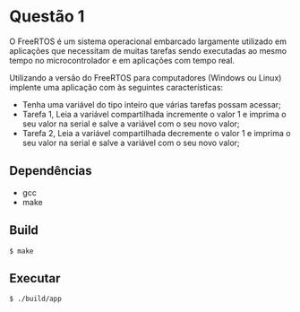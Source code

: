 # Questão 1

O FreeRTOS é um sistema operacional embarcado largamente utilizado em aplicações que necessitam de muitas tarefas sendo executadas ao mesmo tempo no microcontrolador e em aplicações com tempo real. 

Utilizando a versão do FreeRTOS para computadores (Windows ou Linux) implente uma aplicação com às seguintes características: 

- Tenha uma variável do tipo inteiro que várias tarefas possam acessar; 
- Tarefa 1, Leia a variável compartilhada incremente o valor 1 e imprima o seu valor na serial e salve a variável com o seu novo valor; 
- Tarefa 2, Leia a variável compartilhada decremente o valor 1 e imprima o seu valor na serial e salve a variável com o seu novo valor;

## Dependências

- gcc
- make

## Build

```
$ make
```

## Executar

```
$ ./build/app
```